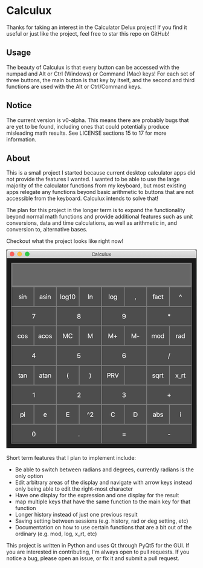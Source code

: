 # Calculux
Thanks for taking an interest in the Calculator Delux project! If you find it useful or just like the project, feel free to star this repo on GitHub!

## Usage
The beauty of Calculux is that every button can be accessed with the numpad and Alt or Ctrl (Windows) or Command (Mac) keys! For each set of three buttons, the main button is that key by itself, and the second and third functions are used with the Alt or Ctrl/Command keys.

## Notice
The current version is v0-alpha. This means there are probably bugs that are yet to be found, including ones that could potentially produce misleading math results. See LICENSE sections 15 to 17 for more information.

## About
This is a small project I started because current desktop calculator apps did not provide the features I wanted. I wanted to be able to use the large majority of the calculator functions from my keyboard, but most existing apps relegate any functions beyond basic arithmetic to buttons that are not accessible from the keyboard. Calculux intends to solve that!

The plan for this project in the longer term is to expand the functionality beyond normal math functions and provide additional features such as unit conversions, data and time calculations, as well as arithmetic in, and conversion to, alternative bases.

Checkout what the project looks like right now!

![calculator app screenshot](resources/screenshot.png)

Short term features that I plan to implement include:
- Be able to switch between radians and degrees, currently radians is the only option
- Edit arbitrary areas of the display and navigate with arrow keys instead only being able to edit the right-most character
- Have one display for the expression and one display for the result
- map multiple keys that have the same function to the main key for that function
- Longer history instead of just one previous result
- Saving setting between sessions (e.g. history, rad or deg setting, etc)
- Documentation on how to use certain functions that are a bit out of the ordinary (e.g. mod, log, x_rt, etc)

This project is written in Python and uses Qt through PyQt5 for the GUI. If you are interested in contributing, I'm always open to pull requests. If you notice a bug, please open an issue, or fix it and submit a pull request.
